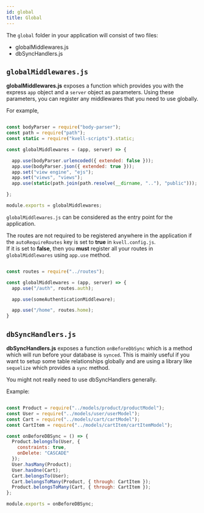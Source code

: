 ```yaml
---
id: global
title: Global
---
```


The `global` folder in your application will consist of two files:

- globalMiddlewares.js
- dbSyncHandlers.js

## `globalMiddlewares.js`
**globalMiddlewares.js** exposes a function which provides you with the express `app` object and a `server` object as parameters.
Using these parameters, you can register any middlewares that you need to use globally.

For example,

```javascript

const bodyParser = require("body-parser");
const path = require("path");
const static = require("kvell-scripts").static;

const globalMiddlewares = (app, server) => {

  app.use(bodyParser.urlencoded({ extended: false }));
  app.use(bodyParser.json({ extended: true }));
  app.set("view engine", "ejs");
  app.set("views", "views");
  app.use(static(path.join(path.resolve(__dirname, ".."), "public")));

};

module.exports = globalMiddlewares;

```

`globalMiddlewares.js` can be considered as the entry point for the application.

The routes are not required to be registered anywhere in the application if the `autoRequireRoutes` key is set to **true** in `kvell.config.js`.\
If it is set to **false**, then you **must** register all your routes in `globalMiddlewares` using `app.use` method.

```javascript

const routes = require("../routes");

const globalMiddlewares = (app, server) => {
  app.use("/auth", routes.auth);

  app.use(someAuthenticationMiddleware);

  app.use("/home", routes.home);
}

```

## `dbSyncHandlers.js`

**dbSyncHandlers.js** exposes a function `onBeforeDbSync` which is a method which will run before your database is `synced`.
This is mainly useful if you want to setup some table relationships globally and are using a library like `sequelize` which provides a `sync` method.

You might not really need to use dbSyncHandlers generally.

Example:

```javascript

const Product = require("../models/product/productModel");
const User = require("../models/user/userModel");
const Cart = require("../models/cart/cartModel");
const CartItem = require("../models/cartItem/cartItemModel");

const onBeforeDBSync = () => {
  Product.belongsTo(User, {
    constraints: true,
    onDelete: "CASCADE"
  });
  User.hasMany(Product);
  User.hasOne(Cart);
  Cart.belongsTo(User);
  Cart.belongsToMany(Product, { through: CartItem });
  Product.belongsToMany(Cart, { through: CartItem });
};

module.exports = onBeforeDBSync;

```
